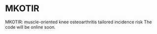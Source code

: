 # MKOTIR
MKOTIR: muscle-oriented knee osteoarthritis tailored incidence risk
The code will be online soon.
